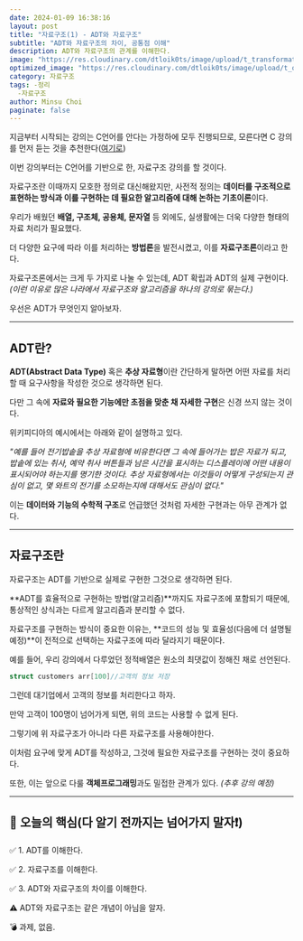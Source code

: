 ```yaml
---
date: 2024-01-09 16:38:16
layout: post
title: "자료구조(1) - ADT와 자료구조"
subtitle: "ADT와 자료구조의 차이, 공통점 이해"
description: ADT와 자료구조의 관계를 이해한다.
image: "https://res.cloudinary.com/dtloik0ts/image/upload/t_transformation/v1704821720/data_structure_yoppg7.png"
optimized_image: "https://res.cloudinary.com/dtloik0ts/image/upload/t_opt/v1704821720/data_structure_yoppg7.png"
category: 자료구조
tags: -정리
  -자료구조
author: Minsu Choi
paginate: false
---
```


지금부터 시작되는 강의는 C언어를 안다는 가정하에 모두 진행되므로, 모른다면 C 강의를 먼저 듣는 것을 추천한다(<a href = "자료구조(1)-정적배열과-동적배열/">여기로</a>)

이번 강의부터는 C언어를 기반으로 한, 자료구조 강의를 할 것이다.

자료구조란 이때까지 모호한 정의로 대신해왔지만, 사전적 정의는 **데이터를 구조적으로 표현하는 방식과 이를 구현하는 데 필요한 알고리즘에 대해 논하는 기초이론**이다.

우리가 배웠던 **배열, 구조체, 공용체, 문자열** 등 외에도, 실생활에는 더욱 다양한 형태의 자료 처리가 필요했다.

더 다양한 요구에 따라 이를 처리하는 **방법론**을 발전시켰고, 이를 **자료구조론**이라고 한다.

자료구조론에서는 크게 두 가지로 나눌 수 있는데, ADT 확립과 ADT의 실제 구현이다. _(이런 이유로 많은 나라에서 자료구조와 알고리즘을 하나의 강의로 묶는다.)_

우선은 ADT가 무엇인지 알아보자.

---

## ADT란?

**ADT(Abstract Data Type)** 혹은 **추상 자료형**이란 간단하게 말하면 어떤 자료를 처리할 때 요구사항을 작성한 것으로 생각하면 된다.

다만 그 속에 **자료와 필요한 기능에만 초점을 맞춘 채 자세한 구현**은 신경 쓰지 않는 것이다.

위키피디아의 예시에서는 아래와 같이 설명하고 있다.

_"예를 들어 전기밥솥을 추상 자료형에 비유한다면 그 속에 들어가는 밥은 자료가 되고, 밥솥에 있는 취사, 예약 취사 버튼들과 남은 시간을 표시하는 디스플레이에 어떤 내용이 표시되어야 하는지를 명기한 것이다. 추상 자료형에서는 이것들이 어떻게 구성되는지 관심이 없고, 몇 와트의 전기를 소모하는지에 대해서도 관심이 없다."_

이는 **데이터와 기능의 수학적 구조**로 언급했던 것처럼 자세한 구현과는 아무 관계가 없다.

---

## 자료구조란

자료구조는 ADT를 기반으로 실제로 구현한 그것으로 생각하면 된다.

**ADT를 효율적으로 구현하는 방법(알고리즘)**까지도 자료구조에 포함되기 때문에, 통상적인 상식과는 다르게 알고리즘과 분리할 수 없다.

자료구조를 구현하는 방식이 중요한 이유는, **코드의 성능 및 효율성(다음에 더 설명될 예정)**이 전적으로 선택하는 자료구조에 따라 달라지기 때문이다.

예를 들어, 우리 강의에서 다루었던 정적배열은 원소의 최댓값이 정해진 채로 선언된다.

```c
struct customers arr[100]//고객의 정보 저장
```

그런데 대기업에서 고객의 정보를 처리한다고 하자.

만약 고객이 100명이 넘어가게 되면, 위의 코드는 사용할 수 없게 된다.

그렇기에 위 자료구조가 아니라 다른 자료구조를 사용해야한다.

이처럼 요구에 맞게 ADT를 작성하고, 그것에 필요한 자료구조를 구현하는 것이 중요하다.

또한, 이는 앞으로 다룰 **객체프로그래밍**과도 밀접한 관계가 있다. _(추후 강의 예정)_

---

<h2>📖 오늘의 핵심(다 알기 전까지는 넘어가지 말자❗)</h2>

✅ 1. ADT를 이해한다.

✅ 2. 자료구조를 이해한다.

✅ 3. ADT와 자료구조의 차이를 이해한다.

⚠️ ADT와 자료구조는 같은 개념이 아님을 알자.

💣 과제, 없음.
